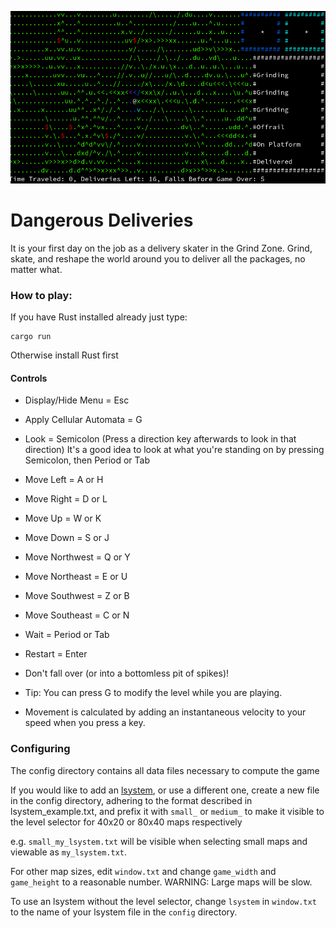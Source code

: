 ![alt text](https://github.com/amixtum/dangerous-deliveries/blob/couch/dd.png?raw=true)

<h1>Dangerous Deliveries</h1>

It is your first day on the job as a delivery skater in the Grind Zone. Grind, skate, and reshape the world around you to deliver all the packages, no matter what.

<h3>How to play:</h3>

If you have Rust installed already just type:

    cargo run

Otherwise install Rust first

<h4>Controls</h4>

* Display/Hide Menu = Esc

* Apply Cellular Automata = G

* Look = Semicolon (Press a direction key afterwards to look in that direction) It's a good idea to look at what you're standing on by pressing Semicolon, then Period or Tab

* Move Left = A or H

* Move Right = D or L 

* Move Up = W or K

* Move Down = S or J 

* Move Northwest = Q or Y

* Move Northeast = E or U

* Move Southwest = Z or B

* Move Southeast = C or N 

* Wait = Period or Tab

* Restart = Enter

* Don't fall over (or into a bottomless pit of spikes)! 

* Tip: You can press G to modify the level while you are playing.

* Movement is calculated by adding an instantaneous velocity to your speed when you press a key.

<h3>Configuring</h3>

The config directory contains all data files necessary to compute the game

If you would like to add an [lsystem](https://en.wikipedia.org/wiki/L-system), or use a different one, create a new file in the config directory, adhering to the format described in lsystem_example.txt, and prefix it with `small_` or `medium_` to make it visible to the level selector for 40x20 or 80x40 maps respectively 

e.g. `small_my_lsystem.txt` will be visible when selecting small maps and viewable as `my_lsystem.txt`.

For other map sizes, edit `window.txt` and change `game_width` and `game_height` to a reasonable number. WARNING: Large maps will be slow.

To use an lsystem without the level selector, change `lsystem` in `window.txt` to the name of your lsystem file in the `config` directory.
